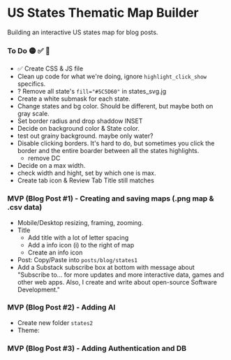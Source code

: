 # US States Thematic Map Builder
Building an interactive US states map for blog posts.

### To Do 🟡 ✅ 🚨
- ✅ Create CSS & JS file
- Clean up code for what we're doing, ignore `highlight_click_show` specifics.
- ? Remove all state's `fill="#5C5D60"` in states_svg.jg
- Create a white submask for each state.
- Change states and bg color. Should be different, but maybe both on gray scale.
- Set border radius and drop shaddow INSET
- Decide on background color & State color.
- test out grainy background. maybe only water?
- Disable clicking borders. It's hard to do, but sometimes you click the border and the entire boarder between all the states highlights. 
  - remove DC 
- Decide on a max width.
- check width and hight, set by which one is max. 
- Create tab icon & Review Tab Title still matches

### MVP (Blog Post #1) - Creating and saving maps (.png map & .csv data)
- Mobile/Desktop resizing, framing, zooming.
- Title
  - Add title with a lot of letter spacing
  - Add a info icon (i) to the right of map
  - Create an info icon 
- Post: Copy/Paste into `posts/blog/states1` 
- Add a Substack subscribe box at bottom with message about "Subscribe to... for more updates and more interactive data, games and other web apps. Also, I create and write about open-source Software Development."

### MVP (Blog Post #2) - Adding AI
- Create new folder `states2`
- Theme: 

### MVP (Blog Post #3) - Adding Authentication and DB